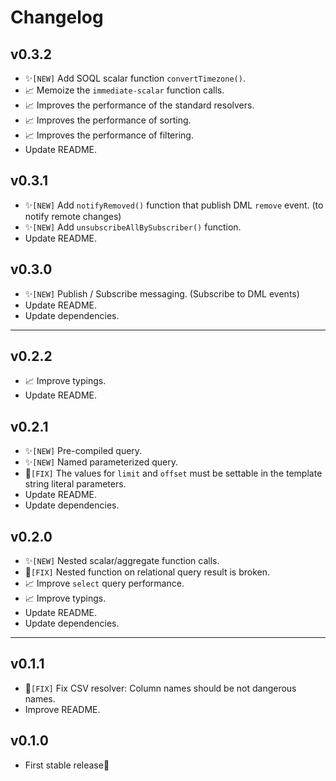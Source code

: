 # Changelog

## v0.3.2

* ✨`[NEW]` Add SOQL scalar function `convertTimezone()`.
* 📈 Memoize the `immediate-scalar` function calls.
* 📈 Improves the performance of the standard resolvers.
* 📈 Improves the performance of sorting.
* 📈 Improves the performance of filtering.
* Update README.


## v0.3.1

* ✨`[NEW]` Add `notifyRemoved()` function that publish DML `remove` event. (to notify remote changes)
* ✨`[NEW]` Add `unsubscribeAllBySubscriber()` function.
* Update README.


## v0.3.0

* ✨`[NEW]` Publish / Subscribe messaging. (Subscribe to DML events)
* Update README.
* Update dependencies.


---

## v0.2.2

* 📈 Improve typings.
* Update README.


## v0.2.1

* ✨`[NEW]` Pre-compiled query.
* ✨`[NEW]` Named parameterized query.
* 🐞`[FIX]` The values ​​for `limit` and `offset` must be settable in the template string literal parameters.
* Update README.
* Update dependencies.


## v0.2.0

* ✨`[NEW]` Nested scalar/aggregate function calls.
* 🐞`[FIX]` Nested function on relational query result is broken.
* 📈 Improve `select` query performance.
* 📈 Improve typings.
* Update README.
* Update dependencies.


---

## v0.1.1

* 🐞`[FIX]` Fix CSV resolver: Column names should be not dangerous names.
* Improve README.


## v0.1.0

* First stable release🎉

